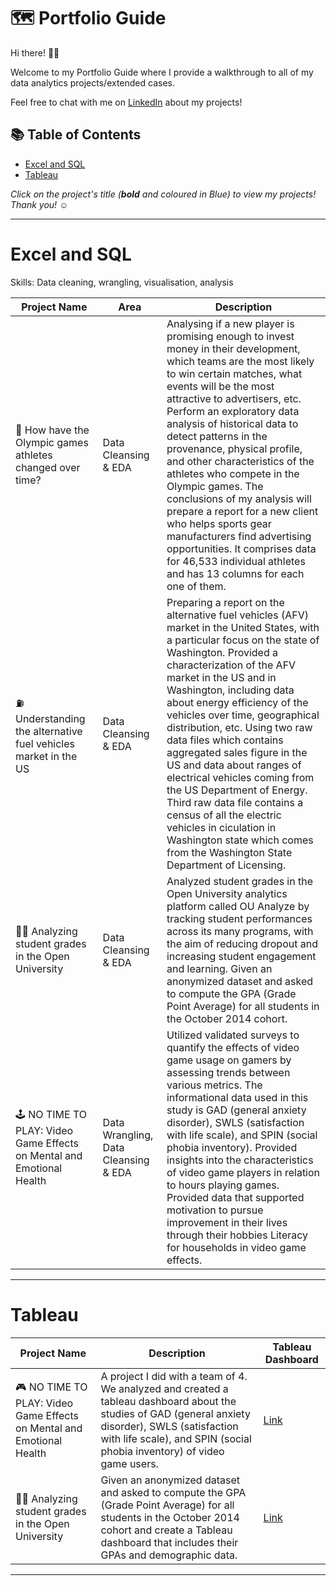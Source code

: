 # 🗺 Portfolio Guide

Hi there! 🙋‍♂️

Welcome to my Portfolio Guide where I provide a walkthrough to all of my data analytics projects/extended cases.

Feel free to chat with me on [LinkedIn](https://www.linkedin.com/in/paul-tomaine-53b536236/) about my projects!

## 📚 Table of Contents

- [Excel and SQL](#excel-and-sql)
- [Tableau](#tableau)

_Click on the project's title (**bold** and coloured in Blue) to view my projects! Thank you! ☺️_

***

# Excel and SQL

Skills: Data cleaning, wrangling, visualisation, analysis

| Project Name | Area | Description |    
|---|---|---|
| 🥇 How have the Olympic games athletes changed over time? | Data Cleansing & EDA  | Analysing if a new player is promising enough to invest money in their development, which teams are the most likely to win certain matches, what events will be the most attractive to advertisers, etc. Perform an exploratory data analysis of historical data to detect patterns in the provenance, physical profile, and other characteristics of the athletes who compete in the Olympic games. The conclusions of my analysis will prepare a report for a new client who helps sports gear manufacturers find advertising opportunities. It comprises data for 46,533 individual athletes and has 13 columns for each one of them.  |   
| ⛽ Understanding the alternative fuel vehicles market in the US | Data Cleansing & EDA | Preparing a report on the alternative fuel vehicles (AFV) market in the United States, with a particular focus on the state of Washington. Provided a characterization of the AFV market in the US and in Washington, including data about energy efficiency of the vehicles over time, geographical distribution, etc. Using two raw data files which contains aggregated sales figure in the US and data about ranges of electrical vehicles coming from the US Department of Energy. Third raw data file contains a census of all the electric vehicles in ciculation in Washington state which comes from the Washington State Department of Licensing. |  
| 🧑‍🎓 Analyzing student grades in the Open University  | Data Cleansing & EDA  | Analyzed student grades in the Open University analytics platform called OU Analyze by tracking student performances across its many programs, with the aim of reducing dropout and increasing student engagement and learning. Given an anonymized dataset and asked to compute the GPA (Grade Point Average) for all students in the October 2014 cohort.  | 
| 🕹️ NO TIME TO PLAY: Video Game Effects on Mental and Emotional Health | Data Wrangling, Data Cleansing & EDA | Utilized validated surveys to quantify the effects of video game usage on gamers by assessing trends between various metrics. The informational data used in this study is GAD (general anxiety disorder), SWLS (satisfaction with life scale), and SPIN (social phobia inventory). Provided insights into the characteristics of video game players in relation to hours playing games. Provided data that supported motivation to pursue improvement in their lives through their hobbies Literacy for households in video game effects. |

***

# Tableau

| Project Name | Description | Tableau Dashboard |
|---|---|---|
| 🎮 NO TIME TO PLAY: Video Game Effects on Mental and Emotional Health | A project I did with a team of 4. We analyzed and created a tableau dashboard about the studies of GAD (general anxiety disorder), SWLS (satisfaction with life scale), and SPIN (social phobia inventory) of video game users. | [Link](https://public.tableau.com/views/CapstoneDashboard_16622769014210/NOTIMETOPLAYVideoGameEffectsonMentalandEmotionalHealth?:language=en-US&:display_count=n&:origin=viz_share_link) |
| 👨‍🎓 Analyzing student grades in the Open University | Given an anonymized dataset and asked to compute the GPA (Grade Point Average) for all students in the October 2014 cohort and create a Tableau dashboard that includes their GPAs and demographic data. | [Link](https://public.tableau.com/views/Paul_Tomaine_EC3/DashboardAverageGPA?:language=en-US&:display_count=n&:origin=viz_share_link) |

***

